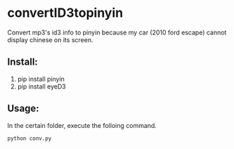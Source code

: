 # convertID3topinyin
Convert mp3's id3 info to pinyin because my car (2010 ford escape) cannot display chinese on its screen.

## Install:
1. pip install pinyin
2. pip install eyeD3

## Usage:
In the certain folder, execute the folloing command.
```
python conv.py
```

